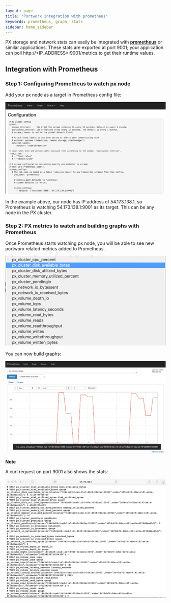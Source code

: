 ```yaml
---
layout: page
title: "Portworx integration with prometheus"
keywords: prometheus, graph, stats
sidebar: home_sidebar
---
```


PX storage and network stats can easily be integrated with [**prometheus**](https://prometheus.io) or similar applications.
These stats are exported at port 9001; your application can poll http://<IP_ADDRESS>:9001/metrics to get their runtime values.

## Integration with Prometheus

### Step 1: Configuring Prometheus to watch px node
Add your px node as a target in Prometheus config file:

![Prometheus Config File](images/prometheus-config.png "Prometheus Config File")

In the example above, our node has IP address of 54.173.138.1, so Prometheus is watching 54.173.138.1:9001 as its target. This can be any node in the PX cluster.

### Step 2: PX metrics to watch and building graphs with Prometheus

Once Prometheus starts watching px node, you will be able to see new portworx related metrics added to Prometheus. 

![PX Metrics in Prometheus](images/px-metrics-in-prometheus.png "PX Metrics in Prometheus")

You can now build graphs:

![Building a Graph with Prometheus](images/building-a-graph-with-prometheus.png "Building a Graph with Prometheus")

**Note**

A curl request on port 9001 also shows the stats:

![Curl Request on 9001](images/curl-request-on-9001.png "Curl Request on 9001")




